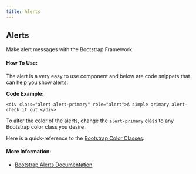 ```yaml
---
title: Alerts
---
```

## Alerts

Make alert messages with the Bootstrap Framework.

#### How To Use:
The alert is a very easy to use component and below are code snippets that can help you show alerts.

**Code Example:**

`<div class="alert alert-primary" role="alert">A simple primary alert—check it out!</div>` 

To alter the color of the alerts, change the `alert-primary` class to any Bootstrap color class you desire. 

Here is a quick-reference to the [Bootstrap Color Classes](https://getbootstrap.com/docs/4.1/utilities/colors/).

#### More Information: 
* [Bootstrap Alerts Documentation](https://getbootstrap.com/docs/4.1/components/alerts/)
